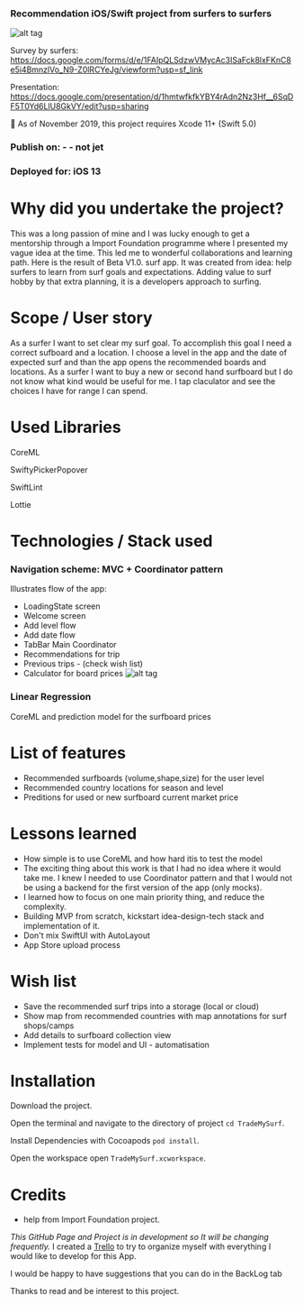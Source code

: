 
### Recommendation iOS/Swift project from surfers to surfers
![alt tag](https://img.shields.io/badge/swift%205-Surfo%20project-blue)

Survey by surfers:
https://docs.google.com/forms/d/e/1FAIpQLSdzwVMycAc3ISaFck8lxFKnC8e5i4BmnzlVo_N9-Z0lRCYeJg/viewform?usp=sf_link

Presentation: https://docs.google.com/presentation/d/1hmtwfkfkYBY4rAdn2Nz3Hf__6SqDF5T0Yd6LlU8GkVY/edit?usp=sharing

📌  As of November 2019, this project requires Xcode 11+ (Swift 5.0)
### Publish on: - - not jet
### Deployed for: iOS 13

# Why did you undertake the project?
This was a long passion of mine and I was lucky enough to get a mentorship through a Import Foundation programme where I presented my vague idea at the time. This led me to wonderful collaborations and learning path. Here is the result of Beta V1.0. surf app. It was created from idea: help surfers to learn from surf goals and expectations. Adding value to surf hobby by that extra planning, it is a developers approach to surfing.

# Scope / User story
As a surfer I want to set clear my surf goal. To accomplish this goal I need a correct sufboard and a location. I choose a level in the app and the date of expected surf and than the app opens the recommended boards and locations. As a surfer I want to buy a new or second hand surfboard but I do not know what kind would be useful for me. I tap claculator and see the choices I have for range I can spend.

# Used Libraries
 CoreML
 
 SwiftyPickerPopover
 
 SwiftLint
 
 Lottie

# Technologies / Stack used
###  Navigation scheme: MVC + Coordinator pattern
Illustrates flow of the app:

 + LoadingState screen
 + Welcome screen
 + Add level flow
 + Add date flow
 + TabBar Main Coordinator
 + Recommendations for trip
 + Previous trips - (check wish list)
 + Calculator for board prices
![alt tag](https://pbs.twimg.com/media/EGN6v1YWwAEa2bc?format=jpg&name=large)

###  Linear Regression
CoreML and prediction model for the surfboard prices

# List of features

 + Recommended surfboards (volume,shape,size) for the user level 
 + Recommended country locations for season and level
 + Preditions for used or new surfboard current market price

# Lessons learned
- How simple is to use CoreML and how hard itis to test the model
- The exciting thing about this work is that I had no idea where it would take me. I knew I needed to use Coordinator pattern and 
that I would not be using a backend for the first version of the app (only mocks).
- I learned how to focus on one main priority thing, and reduce the complexity.
- Building MVP from scratch, kickstart idea-design-tech stack and implementation of it.
- Don't mix SwiftUI with AutoLayout
- App Store upload process

# Wish list
- Save the recommended surf trips into a storage (local or cloud)
- Show map from recommended countries with map annotations for surf shops/camps
- Add details to surfboard collection view
- Implement tests for model and UI - automatisation

# Installation
Download the project.

Open the terminal and navigate to the directory of project ```cd TradeMySurf```.

Install Dependencies with Cocoapods ```pod install```.

Open the workspace open ```TradeMySurf.xcworkspace```.

# Credits
 + help from Import Foundation project.



*This GitHub Page and Project is in development so It will be changing frequently.*
I created a [Trello](https://trello.com/b/PD4vhnSl/trade-my-surf) to try to organize myself with everything I would like to develop for this App.

I would be happy to have suggestions that you can do in the BackLog tab

Thanks to read and be interest to this project.


